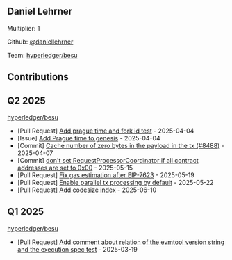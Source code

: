 
## Daniel Lehrner
Multiplier: 1

Github: [@daniellehrner](https://github.com/daniellehrner)

Team: [hyperledger/besu](https://github.com/hyperledger/besu/pulls?q=author%3Adaniellehrner)

## Contributions

## Q2 2025


[hyperledger/besu](https://github.com/hyperledger/besu)
* [Pull Request] [Add prague time and fork id test](https://github.com/hyperledger/besu/pull/8521) - 2025-04-04
* [Issue] [Add Prague time to genesis](https://github.com/hyperledger/besu/issues/8520) - 2025-04-04
* [Commit] [Cache number of zero bytes in the payload in the tx (#8488)](https://github.com/hyperledger/besu/commit/9c52f52587e38418d67495f5f92248208d57f316) - 2025-04-07
* [Commit] [don't set RequestProcessorCoordinator if all contract addresses are set to 0x00](https://github.com/hyperledger/besu/commit/a78d459360de985991a45d84e52ddbd9d04647f4) - 2025-05-15
* [Pull Request] [Fix gas estimation after EIP-7623](https://github.com/hyperledger/besu/pull/8645) - 2025-05-19
* [Pull Request] [Enable parallel tx processing by default](https://github.com/hyperledger/besu/pull/8668) - 2025-05-22
* [Pull Request] [Add codesize index](https://github.com/hyperledger/besu/pull/8779) - 2025-06-10
## Q1 2025

[hyperledger/besu](https://github.com/hyperledger/besu)
* [Pull Request] [Add comment about relation of the evmtool version string and the execution spec test](https://github.com/hyperledger/besu/pull/8444) - 2025-03-19
